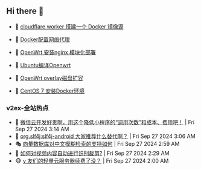 ## Hi there 👋

<!--
**dkyg666/dkyg666** is a ✨ _special_ ✨ repository because its `README.md` (this file) appears on your GitHub profile.

Here are some ideas to get you started:

- 🔭 I’m currently working on ...
- 🌱 I’m currently learning ...
- 👯 I’m looking to collaborate on ...
- 🤔 I’m looking for help with ...
- 💬 Ask me about ...
- 📫 How to reach me: ...
- 😄 Pronouns: ...
- ⚡ Fun fact: ...
-->

<!-- BLOG-POST-LIST:START -->
- 🦩 [cloudflare worker 搭建一个 Docker 镜像源](http://blog.1996099.xyz/archives/cloudflare-worker-da-jian-yi-ge-docker-jing-xiang-zhan) 

- 🚦 [Docker配置网络代理](http://blog.1996099.xyz/archives/dockerpei-zhi-wang-luo-dai-li) 

- 🫶 [OpenWrt 安装nginx 模块化部署](http://blog.1996099.xyz/archives/openwrt-an-zhuang-nginx-mo-kuai-hua-bu-shu) 

- 🦄 [Ubuntu编译Openwrt](http://blog.1996099.xyz/archives/ubuntuzi-bian-yi-openwrt) 

- 🐻 [OpenWrt overlay磁盘扩容](http://blog.1996099.xyz/archives/openwrt-overlay) 

- 🤖 [CentOS 7 安装Docker环境](http://blog.1996099.xyz/archives/centos-docker) 
<!-- BLOG-POST-LIST:END -->

### v2ex-全站热点
<!-- v2ex:START -->
- 🥸 [微信云开发好贵啊，用这个降低小程序的“调用次数”和成本、费用吧！](https://www.v2ex.com/t/1076233#reply0) | Fri Sep 27 2024 3:14 AM
- 🤗 [org.slf4j:slf4j-android 大家推荐什么替代啊？](https://www.v2ex.com/t/1076227#reply0) | Fri Sep 27 2024 3:06 AM
- 🎭 [向量数据库对中文模糊检索的支持如何](https://www.v2ex.com/t/1076221#reply0) | Fri Sep 27 2024 2:59 AM
- 🥷 [如何对视频内容自动进行识别裁剪?](https://www.v2ex.com/t/1076206#reply1) | Fri Sep 27 2024 2:29 AM
- 🐵 [v 友们的轻量云服务器续费了没？](https://www.v2ex.com/t/1076194#reply43) | Fri Sep 27 2024 2:00 AM<!-- v2ex:END -->

